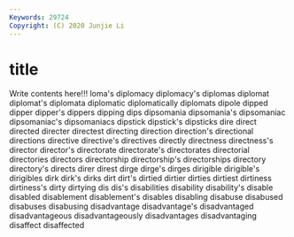 ```yaml
---
Keywords: 29724
Copyright: (C) 2020 Junjie Li
---
```


# title

Write contents here!!!
loma's 
diplomacy 
diplomacy's 
diplomas
diplomat 
diplomat's 
diplomata 
diplomatic 
diplomatically 
diplomats 
dipole 
dipped 
dipper 
dipper's
dippers 
dipping 
dips 
dipsomania 
dipsomania's 
dipsomaniac 
dipsomaniac's 
dipsomaniacs 
dipstick 
dipstick's
dipsticks 
dire 
direct 
directed 
directer 
directest 
directing 
direction 
direction's 
directional
directions 
directive 
directive's 
directives 
directly 
directness 
directness's 
director 
director's 
directorate
directorate's 
directorates 
directorial 
directories 
directors 
directorship 
directorship's 
directorships 
directory 
directory's
directs 
direr 
direst 
dirge 
dirge's 
dirges 
dirigible 
dirigible's 
dirigibles 
dirk
dirk's 
dirks 
dirt 
dirt's 
dirtied 
dirtier 
dirties 
dirtiest 
dirtiness 
dirtiness's
dirty 
dirtying 
dis 
dis's 
disabilities 
disability 
disability's 
disable 
disabled 
disablement
disablement's 
disables 
disabling 
disabuse 
disabused 
disabuses 
disabusing 
disadvantage 
disadvantage's 
disadvantaged
disadvantageous 
disadvantageously 
disadvantages 
disadvantaging 
disaffect 
disaffected 
